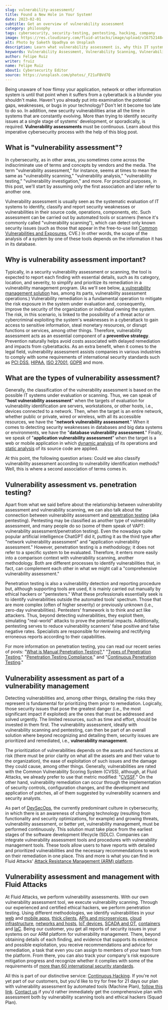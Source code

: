 ```yaml
---
slug: vulnerability-assessment/
title: Found a New Hole in Your System!
date: 2023-02-01
subtitle: Get an overview of vulnerability assessment
category: philosophy
tags: cybersecurity, security-testing, pentesting, hacking, company
image: https://res.cloudinary.com/fluid-attacks/image/upload/v1675214848/blog/vulnerability-assessment/cover_vulnerability_assessment.webp
alt: Photo by Saketh Upadhya on Unsplash
description: Learn what vulnerability assessment is, why this IT systems evaluation process is important, what types exist, and how it relates to vulnerability management.
keywords: Vulnerability Assessment, Vulnerability Scanning, Vulnerability Scanner, Penetration Testing, Vapt, Vulnerability Management, Vulnerability Analysis, Ethical Hacking, Pentesting
author: Felipe Ruiz
writer: fruiz
name: Felipe Ruiz
about1: Cybersecurity Editor
source: https://unsplash.com/photos/_F21uFBVd7Q
---
```


Being unaware of how flimsy your application,
network or other information system is
until that point
when it suffers from a cyberattack
is a blunder you shouldn't make.
Haven't you already put into examination the potential gaps,
weaknesses, or bugs in your technology?
Don't let it become too late to do so.
In addition,
new security vulnerabilities arise all the time in systems
that are constantly evolving.
More than trying to identify security issues
at a single stage of systems' development,
or sporadically,
is required.
**Vulnerability assessments** must be continuous.
Learn about this imperative cybersecurity process
with the help of this blog post.

## What is "vulnerability assessment"?

In cybersecurity,
as in other areas,
you sometimes come across the indiscriminate use of terms and concepts
by vendors and the media.
The term "vulnerability assessment,"
for instance,
seems at times to mean the same as "vulnerability scanning,"
"vulnerability analysis,"
"vulnerability testing,"
"vulnerability investigation," and more.
For practical purposes,
in this post,
we'll start by assuming only the first association
and later refer to another one.

Vulnerability assessment is usually seen
as the systematic evaluation of IT systems to identify,
classify and report security weaknesses or vulnerabilities
in their source code, operations, components, etc.
Such assessment can be carried out by automated tools or scanners
(hence it's commonly called "vulnerability scanning"),
which can detect only known security issues
(such as those that appear in the free-to-use list
[Common Vulnerabilities and Exposures](../../compliance/cve/),
CVE.)
In other words,
the scope of the analysis of a system by one of these tools
depends on the information it has in its database.

## Why is vulnerability assessment important?

Typically,
in a security vulnerability assessment or scanning,
the tool is expected to report each finding
with essential details,
such as its category, location, and severity,
to simplify and prioritize its remediation
in a vulnerability management program.
(As we'll see below,
[a vulnerability management solution](../../solutions/vulnerability-management/)
has, among its parts, vulnerability assessment operations.)
Vulnerability remediation is a fundamental operation
to mitigate the risk exposure in the system under evaluation
and, consequently,
improve the security of the organization or individual owning the system.
The risk,
in this scenario,
is linked to the possibility of a threat actor or cybercriminal
exploiting the system's weaknesses in a cyberattack
to gain access to sensitive information,
steal monetary resources,
or disrupt functions or services,
among other things.
Therefore,
vulnerability assessment acts as an essential component
of a **preventive strategy**.
Prevention naturally helps avoid costs
associated with delayed remediation and impacts from cyberattacks.
As an extra benefit,
when it comes to the legal field,
vulnerability assessment assists companies in various industries
to comply with some requirements of international security standards
such as [PCI DSS](../../compliance/pci/),
[HIPAA](../../compliance/hipaa/),
[ISO 27001](https://docs.fluidattacks.com/criteria/compliance/iso27001),
[GDPR](../../compliance/gdpr/)
and more.

## What are the types of vulnerability assessment?

Generally,
the classification of the vulnerability assessment
is based on the possible IT systems under evaluation or scanning.
Thus,
we can speak of "**host vulnerability assessment**"
when the targets of evaluation
for vulnerability identification
are servers, workstations, or other hosts,
i.e., devices connected to a network.
Then,
when the target is an entire network,
whether public or private,
wired or wireless,
with all its accessible resources,
we have the "**network vulnerability assessment**."
When it comes to detecting security weaknesses in databases
and big data systems or environments,
we have the "**database vulnerability assessment**."
Finally,
we speak of "**application vulnerability assessment**"
when the target is a web or mobile application
in which [dynamic analysis](../../product/dast/)
of its operations
and [static analysis](../../product/sast/)
of its source code are applied.

At this point,
the following question arises:
Could we also classify vulnerability assessment
according to vulnerability identification methods?
Well,
this is where a second association of terms comes in.

## Vulnerability assessment vs. penetration testing?

Apart from what we said before
about the relationship between vulnerability assessment
and vulnerability scanning,
we can also talk about the connection
between vulnerability assessment and [penetration testing](../../solutions/penetration-testing/)
(aka pentesting).
Pentesting may be classified as another type of vulnerability assessment,
and many people do so
(some of them speak of VAPT:
vulnerability assessment/penetration testing).
Even the nowadays quite popular artificial intelligence ChatGPT did it,
putting it as the third type
after "network vulnerability assessment"
and "application vulnerability assessment."
However,
penetration testing is a methodology;
it does not refer to a specific system to be evaluated.
Therefore,
it enters more easily into a comparison context
with vulnerability scanning,
another methodology.
Both are different processes to identify vulnerabilities that,
in fact,
can complement each other
in what we might call a "comprehensive vulnerability assessment."

Penetration testing is also a vulnerability detection and reporting procedure
but,
although supporting tools are used,
it is mainly carried out manually by ethical hackers or "pentesters."
What these professionals essentially seek is to identify vulnerabilities
outside the automated tools' spectrum.
Those that are more complex
(often of higher severity)
or previously unknown
(i.e., zero-day vulnerabilities).
Pentesters' framework is to think and act like attackers.
Thus,
beyond detecting vulnerabilities,
they exploit them,
simulating "real-world" attacks
to prove the potential impacts.
Additionally,
pentesting serves to reduce
vulnerability scanners' false positive and false negative rates.
Specialists are responsible for reviewing
and rectifying erroneous reports according to their capabilities.

For more information on penetration testing,
you can read our recent series of posts:
"[What is Manual Penetration Testing?](../what-is-manual-penetration-testing/),"
"[Types of Penetration Testing](../types-of-penetration-testing/),"
"[Penetration Testing Compliance](../penetration-testing-compliance/),"
and "[Continuous Penetration Testing](../continuous-penetration-testing/)."

<cta-banner
  buttontxt="Read more"
  link="/solutions/vulnerability-management/"
  title="Get started with Fluid Attacks' Vulnerability Management solution
  right now"
/>

## Vulnerability assessment as part of a vulnerability management

Detecting vulnerabilities and,
among other things,
detailing the risks they represent
is fundamental for prioritizing them prior to remediation.
Logically,
those security issues that pose the greatest danger
(i.e., the most significant impact if exploited)
are the ones that must be addressed and solved urgently.
The limited resources,
such as time and effort,
should be invested in them first.
The vulnerability assessment,
ideally with vulnerability scanning and pentesting,
can then be part of an overall solution
where beyond recognizing and detailing them,
security issues are prioritized and remediated,
i.e., **vulnerability management**.

The prioritization of vulnerabilities depends on the assets
and functions at risk
(there must be prior clarity on what all the assets are
and their value to the organization),
the ease of exploitation of such issues
and the damage they could cause,
among other things.
Generally,
vulnerabilities are rated with the Common Vulnerability Scoring System (CVSS),
although,
at Fluid Attacks,
we already prefer to use that metric modified:
"[CVSSF](../cvssf-risk-exposure-metric/)."
On the other hand,
vulnerability remediation can occur
through the implementation of security controls,
configuration changes,
and the development and application of patches,
all of them suggested by vulnerability scanners
and security analysts.

As part of [DevSecOps](../../solutions/devsecops/),
the currently predominant culture in cybersecurity,
in which there is an awareness of changing technology
(resulting from functionality and security optimizations,
for example)
and growing threats,
vulnerability assessment,
or better yet,
vulnerability management,
must be performed continuously.
This solution must take place
from the earliest stages of the software development lifecycle (SDLC).
Companies can integrate vulnerability assessment tools and procedures
with vulnerability management tools.
These tools allow users to have reports
with detailed and prioritized vulnerabilities
and the necessary recommendations
to work on their remediation in one place.
This and more is what you can find in Fluid Attacks'
[Attack Resistance Management (ARM) platform](https://app.fluidattacks.com/).

## Vulnerability assessment and management with Fluid Attacks

At Fluid Attacks,
we perform vulnerability assessments.
With our own vulnerability assessment tool,
we execute vulnerability scanning.
Through our experienced and certified ethical hackers,
we perform penetration testing.
Using different methodologies,
we identify vulnerabilities in your [web](../../systems/web-apps/)
and [mobile apps](../../systems/mobile-apps/),
[thick clients](../../systems/thick-clients/),
[APIs and microservices](../../systems/apis/),
[cloud infrastructure](../../systems/cloud-infrastructure/),
[networks and hosts](../../systems/networks-and-hosts/),
[IoT devices](../../systems/iot/),
[SCADA and OT](../../systems/ot/),
[containers](../../systems/containers/)
and [IaC](../../systems/iac/).
Being our customer,
you get all reports of security issues in your systems
on our ARM platform for vulnerability management.
There,
beyond obtaining details of each finding,
and evidence that supports its existence and possible exploitation,
you receive recommendations and advice for remediation,
a task that even you can assign to members of your team from the platform.
From there,
you can also track your company's risk exposure mitigation progress
and recognize whether it complies with some of the requirements
of [more than 60 international security standards](https://docs.fluidattacks.com/criteria/compliance/).

All this is part of our distinctive service:
[Continuous Hacking](../../services/continuous-hacking/).
If you're not yet part of our customers,
but you'd like to try for free for 21 days
our plan with vulnerability assessment by automated tools
(Machine Plan),
[follow this link](https://app.fluidattacks.com/SignUp).
[Contact us](../../contact-us/)
if you'd rather immediately get the comprehensive plan
with assessment both by vulnerability scanning tools and ethical hackers
(Squad Plan).
